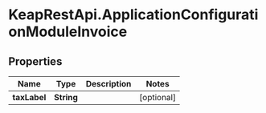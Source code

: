# KeapRestApi.ApplicationConfigurationModuleInvoice

## Properties

Name | Type | Description | Notes
------------ | ------------- | ------------- | -------------
**taxLabel** | **String** |  | [optional] 


